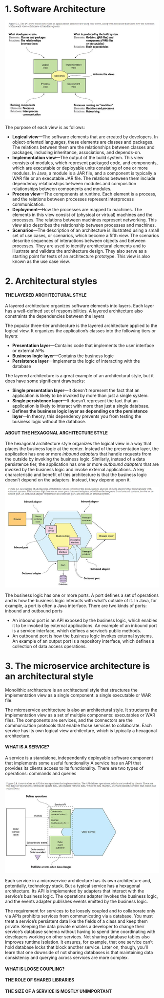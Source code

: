 # 1. Software Architecture

![4modeladdone.JPG](assets/4modeladdone.JPG?t=1700575734472)

The purpose of each view is as follows:

- **Logical view**—The software elements that are created by developers. In object-oriented languages, these elements are classes and packages. The relations between them are the relationships between classes and packages, including inheritance, associations, and depends-on.
- **Implementation view**—The output of the build system. This view consists of modules, which represent packaged code, and components, which are executable or deployable units consisting of one or more modules. In Java, a module is a JAR file, and a component is typically a WAR file or an executable JAR file. The relations between them include dependency relationships between modules and composition relationships between components and modules.
- **Process view**—The components at runtime. Each element is a process, and the relations between processes represent interprocess communication.
- **Deployment**—How the processes are mapped to machines. The elements in this view consist of (physical or virtual) machines and the processes. The relations between machines represent networking. This view also describes the relationship between processes and machines.
- **Scenarios**—The description of an architecture is illustrated using a small set of use cases, or scenarios, which become a fifth view. The scenarios describe sequences of interactions between objects and between processes. They are used to identify architectural elements and to illustrate and validate the architecture design. They also serve as a starting point for tests of an architecture prototype. This view is also known as the use case view.

# 2. Architectural styles

#### THE LAYERED ARCHITECTURAL STYLE

A layered architecture organizes software elements into layers. Each layer has a well-defined set of responsibilities. A layered architecture also constraints the dependencies between the layers

The popular three-tier architecture is the layered architecture applied to the logical view. It organizes the application’s classes into the following tiers or layers:

- **Presentation layer**—Contains code that implements the user interface or external APIs
- **Business logic layer**—Contains the business logic
- **Persistence layer**—Implements the logic of interacting with the database

The layered architecture is a great example of an architectural style, but it does have some significant drawbacks:

- **Single presentation layer**—It doesn’t represent the fact that an application is likely to be invoked by more than just a single system.
- **Single persistence layer**—It doesn’t represent the fact that an application is likely to interact with more than just a single database.
- **Defines the business logic layer as depending on the persistence layer**—In theory, this dependency prevents you from testing the business logic without the database.

#### ABOUT THE HEXAGONAL ARCHITECTURE STYLE

The hexagonal architecture style organizes the logical view in a way that places the business logic at the center. Instead of the presentation layer, the application has one or more *inbound adapters* that handle requests from the outside by invoking the business logic. Similarly, instead of a data persistence tier, the application has one or more *outbound adapters* that are invoked by the business logic and invoke external applications. A key characteristic and benefit of this architecture is that the business logic doesn’t depend on the adapters. Instead, they depend upon it.

![hexaarchitech.JPG](assets/hexaarchitech.JPG?t=1700577745726)

The business logic has one or more ports. A port defines a set of operations and is how the business logic interacts with what’s outside of it. In Java, for example, a port is often a Java interface. There are two kinds of ports: inbound and outbound ports

- An inbound port is an API exposed by the business logic, which enables it to be invoked by external applications. An example of an inbound port is a service interface, which defines a service’s public methods.
- An outbound port is how the business logic invokes external systems. An example of an output port is a repository interface, which defines a collection of data access operations.

# 3. The microservice architecture is an architectural style

Monolithic architecture is an architectural style that structures the implementation view as a single component: a single executable or WAR file.

The microservice architecture is also an architectural style. It structures the implementation view as a set of multiple components: executables or WAR files. The components are services, and the connectors are the communication protocols that enable those services to collaborate. Each service has its own logical view architecture, which is typically a hexagonal architecture.

#### WHAT IS A SERVICE?

A service is a standalone, independently deployable software component that implements some useful functionality
A service has an API that provides its clients access to its functionality. There are two types of operations: commands and queries


![service.JPG](assets/service.JPG?t=1700581056703)

Each service in a microservice architecture has its own architecture and, potentially, technology stack. But a typical service has a hexagonal architecture. Its API is implemented by adapters that interact with the service’s business logic. The operations adapter invokes the business logic, and the events adapter publishes events emitted by the business logic.

The requirement for services to be loosely coupled and to collaborate only via APIs prohibits services from communicating via a database. You must treat a service’s persistent data like the fields of a class and keep them private. Keeping the data private enables a developer to change their service’s database schema without having to spend time coordinating with developers working on other services. Not sharing database tables also improves runtime isolation. It ensures, for example, that one service can’t hold database locks that block another service. Later on, though, you’ll learn that one downside of not sharing databases is that maintaining data consistency and querying across services are more complex.
#### WHAT IS LOOSE COUPLING?

#### THE ROLE OF SHARED LIBRARIES

#### THE SIZE OF A SERVICE IS MOSTLY UNIMPORTANT
